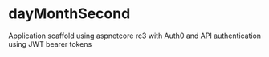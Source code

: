 # dayMonthSecond

Application scaffold using aspnetcore rc3 with Auth0 and API authentication using JWT bearer tokens
